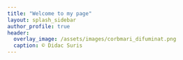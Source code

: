 ```yaml
---
title: "Welcome to my page"
layout: splash_sidebar
author_profile: true
header:
  overlay_image: /assets/images/corbmari_difuminat.png
  caption: © Didac Suris
---
```

